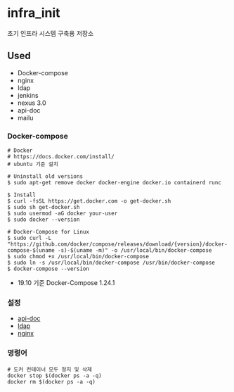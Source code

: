 # infra_init

초기 인프라 시스템 구축용 저장소

## Used

* Docker-compose
* nginx
* ldap
* jenkins
* nexus 3.0
* api-doc
* mailu

### Docker-compose

```
# Docker
# https://docs.docker.com/install/
# ubuntu 기준 설치

# Uninstall old versions
$ sudo apt-get remove docker docker-engine docker.io containerd runc

$ Install
$ curl -fsSL https://get.docker.com -o get-docker.sh
$ sudo sh get-docker.sh
$ sudo usermod -aG docker your-user
$ sudo docker --version

# Docker-Compose for Linux
$ sudo curl -L "https://github.com/docker/compose/releases/download/{version}/docker-compose-$(uname -s)-$(uname -m)" -o /usr/local/bin/docker-compose
$ sudo chmod +x /usr/local/bin/docker-compose
$ sudo ln -s /usr/local/bin/docker-compose /usr/bin/docker-compose
$ docker-compose --version
```

* 19.10 기준 Docker-Compose 1.24.1

###  설정

* [api-doc](./api-doc)
* [ldap](./ldap)
* [nginx](./nginx)

### 명령어

```
# 도커 컨테이너 모두 정지 및 삭제
docker stop $(docker ps -a -q)
docker rm $(docker ps -a -q)
```